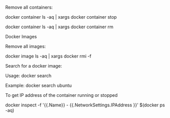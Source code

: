 Remove all containers:

docker container ls -aq | xargs docker container stop

docker container ls -aq | xargs docker container rm



Docker Images

Remove all images:

docker image ls -aq | xargs docker rmi -f

Search for a docker image:

Usage: docker search <image>

Example: docker search ubuntu

To get IP address of the container running or stopped

docker inspect -f '{{.Name}} - {{.NetworkSettings.IPAddress }}' $(docker ps -aq)